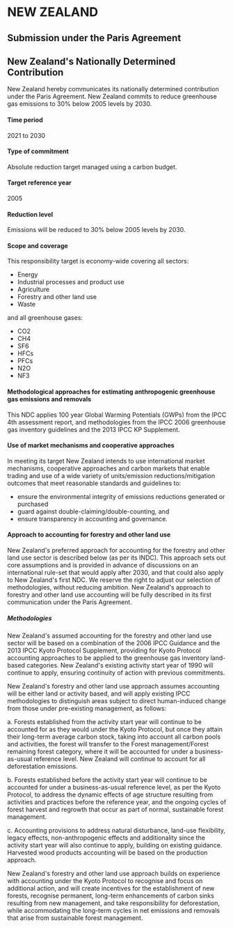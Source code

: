 # NEW ZEALAND 

## Submission under the Paris Agreement 
## New Zealand's Nationally Determined Contribution 

New Zealand hereby communicates its nationally determined contribution under the Paris Agreement.
New Zealand commits to reduce greenhouse gas emissions to 30% below 2005 levels by 2030. 
#### Time period 
2021 to 2030 
#### Type of commitment 
Absolute reduction target managed using a carbon budget.
#### Target reference year  
2005 
#### Reduction level 
Emissions will be reduced to 30% below 2005 levels by 2030.  
#### Scope and coverage 
This responsibility target is economy-wide covering all sectors: 

* Energy
* Industrial processes and product use 
* Agriculture 
* Forestry and other land use  
* Waste 

and all greenhouse gases:  
* CO2 
* CH4  
* SF6 
* HFCs
* PFCs 
* N2O    
* NF3 

#### Methodological approaches for estimating anthropogenic greenhouse gas emissions and removals 

This NDC applies 100 year Global Warming Potentials (GWPs) from the IPCC 4th assessment report, and methodologies from the IPCC 2006 greenhouse gas inventory guidelines and the 2013 IPCC KP Supplement. 

#### Use of market mechanisms and cooperative approaches 
In meeting its target New Zealand intends to use international market mechanisms, cooperative approaches and carbon markets that enable trading and use of a wide variety of units/emission reductions/mitigation outcomes that meet reasonable standards and guidelines to: 
*  ensure the environmental integrity of emissions reductions generated or purchased   
*  guard against double-claiming/double-counting, and 
*  ensure transparency in accounting and governance. 

#### Approach to accounting for forestry and other land use 
New Zealand's preferred approach for accounting for the forestry and other land use sector is described below (as per its INDC). This approach sets out core assumptions and is provided in advance of discussions on an international rule-set that would apply after 2030, and that could also apply to New Zealand's first NDC. We reserve the right to adjust our selection of methodologies, without reducing ambition. New Zealand's approach to forestry and other land use accounting will be fully described in its first communication under the Paris Agreement. 

##### Methodologies
New Zealand's assumed accounting for the forestry and other land use sector will be based on a combination of the 2006 IPCC Guidance and the 2013 IPCC Kyoto Protocol Supplement, providing for Kyoto Protocol accounting approaches to be applied to the greenhouse gas inventory land- based categories. New Zealand's existing activity start year of 1990 will continue to apply, ensuring continuity of action with previous commitments. 

New Zealand's forestry and other land use approach assumes accounting will be either land or activity based, and will apply existing IPCC methodologies to distinguish areas subject to direct human-induced change from those under pre-existing management, as follows: 

a. Forests established from the activity start year will continue to be accounted for as they would under the Kyoto Protocol, but once they attain their long-term average carbon stock, taking into account all carbon pools and activities, the forest will transfer to the Forest management/Forest remaining forest category, where it will be accounted for under a business-as-usual reference level. New Zealand will continue to account for all deforestation emissions. 

b. Forests established before the activity start year will continue to be accounted for under a business-as-usual reference level, as per the Kyoto Protocol, to address the dynamic effects of age structure resulting from activities and practices before the reference year, and the ongoing cycles of forest harvest and regrowth that occur as part of normal, sustainable forest management. 

c. Accounting provisions to address natural disturbance, land-use flexibility, legacy effects, non-anthropogenic effects and additionality since the activity start year will also continue to apply, building on existing guidance. Harvested wood products accounting will be based on the production approach. 

New Zealand's forestry and other land use approach builds on experience with accounting under the Kyoto Protocol to recognise and focus on additional action, and will create incentives for the establishment of new forests, recognise permanent, long-term enhancements of carbon sinks resulting from new management, and take responsibility for deforestation, while accommodating the long-term cycles in net emissions and removals that arise from sustainable forest management. 

 

 

 
 

 

 

 
 

